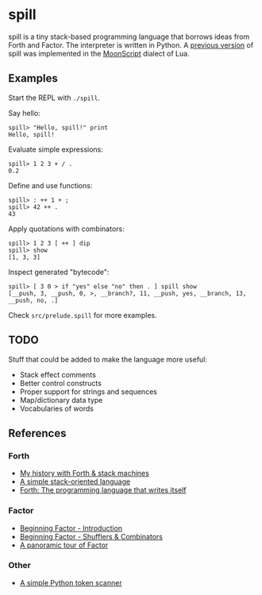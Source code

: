 # spill

spill is a tiny stack-based programming language that borrows ideas from Forth
and Factor. The interpreter is written in Python.
A [previous version](https://github.com/aprell/spill/tree/5a2546a) of spill
was implemented in the [MoonScript](http://moonscript.org) dialect of Lua.

## Examples

Start the REPL with `./spill`.

Say hello:

```
spill> "Hello, spill!" print
Hello, spill!
```

Evaluate simple expressions:

```
spill> 1 2 3 + / .
0.2
```

Define and use functions:

```
spill> : ++ 1 + ;
spill> 42 ++ .
43
```

Apply quotations with combinators:

```
spill> 1 2 3 [ ++ ] dip
spill> show
[1, 3, 3]
```

Inspect generated "bytecode":

```
spill> [ 3 0 > if "yes" else "no" then . ] spill show
[__push, 3, __push, 0, >, __branch?, 11, __push, yes, __branch, 13, __push, no, .]
```

Check `src/prelude.spill` for more examples.

## TODO

Stuff that could be added to make the language more useful:
- Stack effect comments
- Better control constructs
- Proper support for strings and sequences
- Map/dictionary data type
- Vocabularies of words

## References

### Forth
- [My history with Forth & stack machines](http://yosefk.com/blog/my-history-with-forth-stack-machines.html)
- [A simple stack-oriented language](http://www.openbookproject.net/py4fun/forth/forth.html)
- [Forth: The programming language that writes itself](http://ratfactor.com/forth/the_programming_language_that_writes_itself.html)

### Factor
- [Beginning Factor - Introduction](http://elasticdog.com/2008/11/beginning-factor-introduction)
- [Beginning Factor - Shufflers & Combinators](http://elasticdog.com/2008/12/beginning-factor-shufflers-and-combinators)
- [A panoramic tour of Factor](http://andreaferretti.github.io/factor-tutorial)

### Other
- [A simple Python token scanner](https://gist.github.com/blinks/47989)
